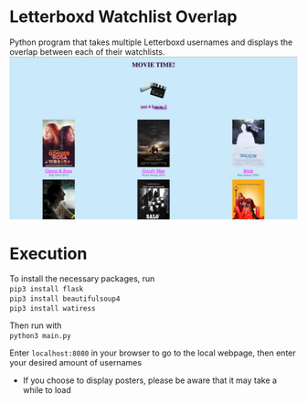 # Letterboxd Watchlist Overlap
Python program that takes multiple Letterboxd usernames and displays the overlap between each of their watchlists.
![alt text](https://github.com/jgiel/letterboxd-watchlist-overlap/blob/main/sample-output.png?raw=true)

# Execution
To install the necessary packages, run  
`pip3 install flask`  
`pip3 install beautifulsoup4`  
`pip3 install watiress`  

Then run with   
`python3 main.py `  

Enter `localhost:8080` in your browser to go to the local webpage, then enter your desired amount of usernames
- If you choose to display posters, please be aware that it may take a while to load

